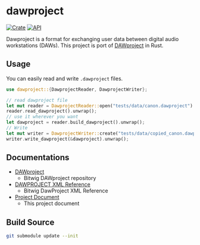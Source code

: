 # dawproject

[![Crate](https://img.shields.io/crates/v/dawproject.svg)](https://crates.io/crates/dawproject)
[![API](https://docs.rs/dawproject/badge.svg)](https://docs.rs/dawproject)

Dawproject is a format for exchanging user data between digital audio workstations (DAWs).
This project is port of [DAWproject](https://github.com/bitwig/dawproject) in Rust.

## Usage

You can easily read and write `.dawproject` files.

```rust
use dawproject::{DawprojectReader, DawprojectWriter};

// read dawproject file
let mut reader = DawprojectReader::open("tests/data/canon.dawproject").unwrap();
reader.read_dawproject().unwrap();
// use it wherever you want
let dawproject = reader.build_dawproject().unwrap();
// Write
let mut writer = DawprojectWriter::create("tests/data/copied_canon.dawproject").unwrap();
writer.write_dawproject(&dawproject).unwrap();
```

## Documentations

- [DAWproject](https://github.com/bitwig/dawproject)
  - Bitwig DAWproject repository
- [DAWPROJECT XML Reference](https://htmlpreview.github.io/?https://github.com/bitwig/dawproject/blob/main/Reference.html)
  - Bitwig DawProject XML Reference
- [Project Document](https://docs.rs/dawproject)
  - This project document

## Build Source

```bash
git submodule update --init
```
